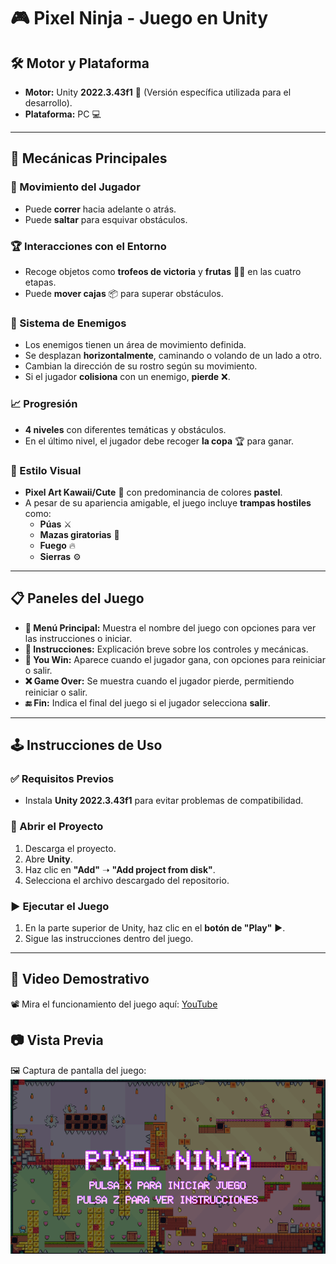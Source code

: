 # 🎮 Pixel Ninja - Juego en Unity

## 🛠 Motor y Plataforma
- **Motor:** Unity **2022.3.43f1** 🚀 (Versión específica utilizada para el desarrollo).
- **Plataforma:** PC 💻

---

## 🎯 Mecánicas Principales

### 🏃 Movimiento del Jugador
- Puede **correr** hacia adelante o atrás.
- Puede **saltar** para esquivar obstáculos.

### 🏆 Interacciones con el Entorno
- Recoge objetos como **trofeos de victoria** y **frutas** 🍎🍌 en las cuatro etapas.
- Puede **mover cajas** 📦 para superar obstáculos.

### 👾 Sistema de Enemigos
- Los enemigos tienen un área de movimiento definida.
- Se desplazan **horizontalmente**, caminando o volando de un lado a otro.
- Cambian la dirección de su rostro según su movimiento.
- Si el jugador **colisiona** con un enemigo, **pierde** ❌.

### 📈 Progresión
- **4 niveles** con diferentes temáticas y obstáculos.
- En el último nivel, el jugador debe recoger **la copa** 🏆 para ganar.

### 🎨 Estilo Visual
- **Pixel Art Kawaii/Cute** 🌸 con predominancia de colores **pastel**.
- A pesar de su apariencia amigable, el juego incluye **trampas hostiles** como:
  - **Púas** ⚔️
  - **Mazas giratorias** 🔩
  - **Fuego** 🔥
  - **Sierras** ⚙️

---

## 📋 Paneles del Juego

- **📜 Menú Principal:** Muestra el nombre del juego con opciones para ver las instrucciones o iniciar.
- **📖 Instrucciones:** Explicación breve sobre los controles y mecánicas.
- **🏅 You Win:** Aparece cuando el jugador gana, con opciones para reiniciar o salir.
- **❌ Game Over:** Se muestra cuando el jugador pierde, permitiendo reiniciar o salir.
- **🔚 Fin:** Indica el final del juego si el jugador selecciona **salir**.

---

## 🕹️ Instrucciones de Uso

### ✅ Requisitos Previos
- Instala **Unity 2022.3.43f1** para evitar problemas de compatibilidad.

### 📂 Abrir el Proyecto
1. Descarga el proyecto.
2. Abre **Unity**.
3. Haz clic en **"Add"** ➝ **"Add project from disk"**.
4. Selecciona el archivo descargado del repositorio.

### ▶️ Ejecutar el Juego
1. En la parte superior de Unity, haz clic en el **botón de "Play"** ▶️.
2. Sigue las instrucciones dentro del juego.

---

## 🔗 Video Demostrativo
📽️ Mira el funcionamiento del juego aquí: [YouTube](https://youtu.be/YvwT539Ra3Q?si=mZd2PWFgcGwZJL-5)

## 📷 Vista Previa
🖼️ Captura de pantalla del juego:  
![Vista previa](https://github.com/Franciscaii/GameUnity_PixelNinja/blob/main/Captura%20de%20pantalla%202025-01-18%20154633.png)


